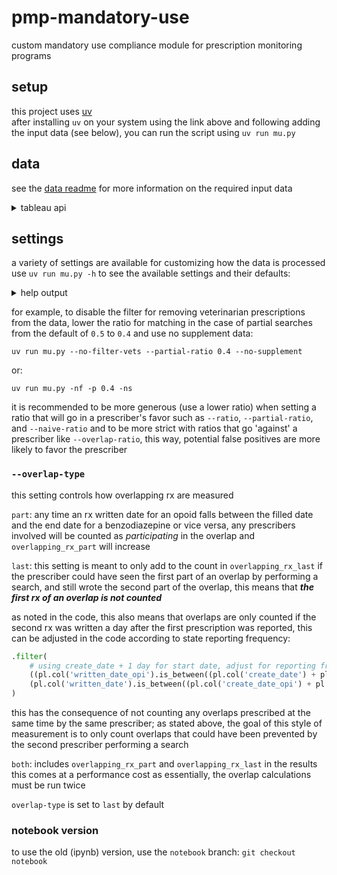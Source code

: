 # pmp-mandatory-use

custom mandatory use compliance module for prescription monitoring programs

## setup

this project uses [uv](https://github.com/astral-sh/uv?tab=readme-ov-file)  
after installing `uv` on your system using the link above and following adding the input data (see below), you can run the script using `uv run mu.py`

## data

see the [data readme](data/README.md) for more information on the required input data

<details>
    <summary>tableau api</summary>

to make use of `tableauserverclient` to have the script pull the data instead of downloading manually:

1. you will need a `.env` file in the following format in the root folder of this repo:
   ```
   TABLEAU_SERVER='tableau.server.address.com'
   TABLEAU_SITE='insert-sitename'
   TABLEAU_TOKEN_NAME='INSERT-YOUR-TOKEN-NAME-HERE'
   TABLEAU_TOKEN_VALUE='INSERT-YOUR-TABLEAU-API-KEY-HERE'
   ```
   you can find your server address and site name from the url you use to access tableau, for example:
   `https://server.name.here.com/#/site/site_name` the server name would be `https://server.name.here.com` and the site name would be `site_name`
2. update the workbooks in tableau with these 4 parameters (you can set the default values all to the same date for speed in the tableau client, since `mu.py` sets these values itself for querying tableau anyway):
   | parameter | description |
   |------------------|-------------|
   | first_of_month | short date |
   | first_for_search | short date |
   | last_of_month | short date |
   | last_for_search | short date |
3. add the following calculated fields and set them as filters as described:
   | calculated field | data source | code | description |
   |--------------------|-----------------|----------------------------------------------------------------------------------------------|--------------------------------------------------------|
   | between_active | dispensations | [rx_end] >= [first_of_month] and [Filled At] <= [last_of_month] | replace other time based filters in `active_rx` with this set to True |
   | between_f_l_month | dispensations | [Written At] <= [last_of_month] and [Written At] >= [first_of_month] | replace other time based filters in `dispensations` with this set to True |
   | between_naive | dispensations | [naive_end] >= [first_of_month] and [Filled At] <= [last_of_month] | replace other time based filters in `naive_rx` with this set to True |
   | between_for_search | search requests | [Search Creation Date] <= [last_for_search] and [Search Creation Date] >= [first_for_search] | replace other time based filters in `searches` with this set To true |
4. use `--tableau-api` or `-ta` when running `mu.py`, if you use a different name than `mu` for the workbook you use for mandatory use in tableau, set the workbook name using `--workbook-name name` `-w name` (view names must match those in the [data readme](data/README.md) without the `_data.csv`).
5. the script automatically chooses dates, using the full previous month (if today is `May 24, 2024`, written start date will be set to `April 1, 2024` and written end date will be set to `April 30, 2024`)
6. to set custom start and end dates, use `--no-auto-date` or `-na` to turn off auto-dates, `--first-written-date` or `-f` to set the first written date and `--last-written-date` or `-l` to set the last written date
7. for example, to run the script for the month of January 2021, use `uv run mu.py -ta -na -f 2021-01-01 -l 2021-01-31`; note that setting longer date ranges will drastically effect performance, as well as risk timing out the `tableauserverclient`

</details>

## settings

a variety of settings are available for customizing how the data is processed  
use `uv run mu.py -h` to see the available settings and their defaults:

<details>
    <summary>help output</summary>

```
usage: mu.py [-h] [-r RATIO] [-p PARTIAL_RATIO] [-d DAYS_BEFORE] [-nf] [-t] [-ns] [-o OVERLAP_RATIO]
             [-ot {last,part,both}] [-n NAIVE_RATIO] [-m MME_THRESHOLD] [-ta] [-w WORKBOOK_NAME] [-na]
             [-f FIRST_WRITTEN_DATE] [-l LAST_WRITTEN_DATE]

configure constants

options:
  -h, --help            show this help message and exit
  -r, --ratio RATIO     patient name similarity ratio for full search (default: 0.7)
  -p, --partial-ratio PARTIAL_RATIO
                        patient name similarity ratio for partial search (default: 0.5)
  -d, --days-before DAYS_BEFORE
                        max number of days before an rx was written to give credit for a search (default: 7)
  -nf, --no-filter-vets
                        do not remove veterinarians from data
  -t, --testing         save progress and detail files
  -ns, --no-supplement  do not add additional information to the results
  -o, --overlap-ratio OVERLAP_RATIO
                        patient name similarity for confirming overlap (default: 0.9) only used if using
                        --supplement
  -ot, --overlap-type {last,part,both}
                        type of overlap (default: last) only used if using --supplement
  -n, --naive-ratio NAIVE_RATIO
                        ratio for opioid naive confirmation (default: 0.7) only used if using --supplement
  -m, --mme-threshold MME_THRESHOLD
                        mme threshold for single rx (default: 90)
  -ta, --tableau-api    pull tableau files using the api
  -w, --workbook-name WORKBOOK_NAME
                        workbook name in tableau (default: mu) only used if using --tableau-api
  -na, --no-auto-date   pull data based on last month only used if using --tableau-api
  -f, --first-written-date FIRST_WRITTEN_DATE
                        first written date in tableau in YYYY-MM-DD format (default: 2024-04-01) only used if
                        --tableau-api --no-auto-date
  -l, --last-written-date LAST_WRITTEN_DATE
                        last written date in tableau in YYYY-MM-DD format (default: 2024-04-30) only used if
                        --tableau-api --no-auto-date
```

</details>

for example, to disable the filter for removing veterinarian prescriptions from the data, lower the ratio for matching in the case of partial searches from the default of `0.5` to `0.4` and use no supplement data:

```
uv run mu.py --no-filter-vets --partial-ratio 0.4 --no-supplement
```

or:

```
uv run mu.py -nf -p 0.4 -ns
```

it is recommended to be more generous (use a lower ratio) when setting a ratio that will go in a prescriber's favor such as `--ratio`, `--partial-ratio`, and `--naive-ratio` and to be more strict with ratios that go 'against' a prescriber like `--overlap-ratio`, this way, potential false positives are more likely to favor the prescriber

### `--overlap-type`

this setting controls how overlapping rx are measured

`part`: any time an rx written date for an opoid falls between the filled date and the end date for a benzodiazepine or vice versa, any prescribers involved will be counted as _participating_ in the overlap and `overlapping_rx_part` will increase

`last`: this setting is meant to only add to the count in `overlapping_rx_last` if the prescriber could have seen the first part of an overlap by performing a search, and still wrote the second part of the overlap, this means that **_the first rx of an overlap is not counted_**

as noted in the code, this also means that overlaps are only counted if the second rx was written a day after the first prescription was reported, this can be adjusted in the code according to state reporting frequency:

```python
.filter(
    # using create_date + 1 day for start date, adjust for reporting frequency
    ((pl.col('written_date_opi').is_between((pl.col('create_date') + pl.duration(days=1)), pl.col('rx_end'))) |
    (pl.col('written_date').is_between((pl.col('create_date_opi') + pl.duration(days=1)), pl.col('rx_end_opi'))))
)
```

this has the consequence of not counting any overlaps prescribed at the same time by the same prescriber; as stated above, the goal of this style of measurement is to only count overlaps that could have been prevented by the second prescriber performing a search

`both`: includes `overlapping_rx_part` and `overlapping_rx_last` in the results  
this comes at a performance cost as essentially, the overlap calculations must be run twice

`overlap-type` is set to `last` by default

### notebook version

to use the old (ipynb) version, use the `notebook` branch: `git checkout notebook`
